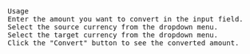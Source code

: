 <pre>Usage
Enter the amount you want to convert in the input field.
Select the source currency from the dropdown menu.
Select the target currency from the dropdown menu.
Click the "Convert" button to see the converted amount.
</pre>
